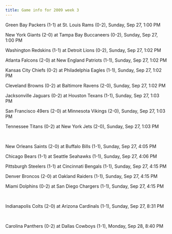 ```yaml
---
title: Game info for 2009 week 3
---
```

Green Bay Packers (1-1) at St. Louis Rams (0-2), Sunday, Sep 27, 1:00 PM

New York Giants (2-0) at Tampa Bay Buccaneers (0-2), Sunday, Sep 27, 1:00 PM

Washington Redskins (1-1) at Detroit Lions (0-2), Sunday, Sep 27, 1:02 PM

Atlanta Falcons (2-0) at New England Patriots (1-1), Sunday, Sep 27, 1:02 PM

Kansas City Chiefs (0-2) at Philadelphia Eagles (1-1), Sunday, Sep 27, 1:02 PM

Cleveland Browns (0-2) at Baltimore Ravens (2-0), Sunday, Sep 27, 1:02 PM

Jacksonville Jaguars (0-2) at Houston Texans (1-1), Sunday, Sep 27, 1:03 PM

San Francisco 49ers (2-0) at Minnesota Vikings (2-0), Sunday, Sep 27, 1:03 PM

Tennessee Titans (0-2) at New York Jets (2-0), Sunday, Sep 27, 1:03 PM


<br/>

New Orleans Saints (2-0) at Buffalo Bills (1-1), Sunday, Sep 27, 4:05 PM

Chicago Bears (1-1) at Seattle Seahawks (1-1), Sunday, Sep 27, 4:06 PM

Pittsburgh Steelers (1-1) at Cincinnati Bengals (1-1), Sunday, Sep 27, 4:15 PM

Denver Broncos (2-0) at Oakland Raiders (1-1), Sunday, Sep 27, 4:15 PM

Miami Dolphins (0-2) at San Diego Chargers (1-1), Sunday, Sep 27, 4:15 PM


<br/>

Indianapolis Colts (2-0) at Arizona Cardinals (1-1), Sunday, Sep 27, 8:31 PM


<br/>

Carolina Panthers (0-2) at Dallas Cowboys (1-1), Monday, Sep 28, 8:40 PM

